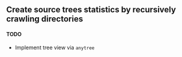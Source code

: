 ## Create source trees statistics by recursively crawling directories

#### TODO
- Implement tree view via `anytree`
